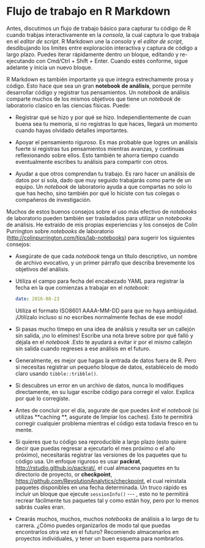 
# Flujo de trabajo en R Markdown


Antes, discutimos un flujo de trabajo básico para capturar tu código de R cuando trabjas interactivamente en la  _consola_, la cual captura lo que trabaja en el _editor de script_. R Markdown une la _consola_ y el _editor de script_, desdibujando los limites entre exploración interactiva y captura de código a largo plazo. Puedes iterar rápidamente dentro un bloque, editando y re-ejecutando con Cmd/Ctrl + Shift + Enter. Cuando estés conforme, sigue adelante y inicia un nuevo bloque.



R Markdown es también importante ya que integra estrechamente prosa y código. Esto hace que sea un gran __notebook de análisis__, porque permite desarrollar código y registrar tus pensamientos. Un *notebook* de análisis comparte muchos de los mismos objetivos que tiene un *notebook* de laboratorio clasico en las ciencias físicas. Puede:

*   Registrar qué se hizo y por qué se hizo. Independientemente de cuan buena sea tu        memoria, si no registras lo que haces, llegará un momento cuando hayas olvidado        detalles importantes.

*   Apoyar el pensamiento riguroso. Es mas probable que logres un análisis fuerte si       registras tus pensamientos mientras avanzas, y continuas reflexionando sobre           ellos. Esto también te ahorra tiempo cuando eventualmente escribes tu análisis para compartir con otros.

*   Ayudar a que otros comprendan tu trabajo. Es raro hacer un análisis de datos por sí     sola, dado que muy seguido trabajarás como parte de un equipo. Un *notebook* de        laboratorio ayuda a que compartas no solo lo que has hecho, sino también por qué lo hiciste con tus colegas o compañeros de investigación.    


Muchos de estos buenos consejos sobre el uso más efectivo de *notebooks* de laboratorio pueden también ser trasladados para utilizar un *notebooks* de análisis. He extraído de mis propias experiencias y los consejos de Colin Purrington sobre *notebooks* de laboratorio (<http://colinpurrington.com/tips/lab-notebooks>) para sugerir los siguientes consejos:

*   Asegúrate de que cada *notebook* tenga un título descriptivo, un nombre de archivo     evocativo, y un primer párrafo que describa brevemente los objetivos del análisis.

*   Utiliza el campo para fecha del encabezado YAML para registrar la fecha en la que      comienzas a trabajar en el *notebook*:     

    ```yaml
    date: 2016-08-23
    ```
    Utiliza el formato ISO8601 AAAA-MM-DD para que no haya ambiguidad. ¡Utilízalo          incluso si no escribes normalmente fechas de ese modo!
    
*   Si pasas mucho timepo en una idea de análisis y resulta ser un callejón sin            salida, ¡no lo elimines!  Escribe una nota breve sobre por qué falló y déjala en       el *notebook* .Esto te ayudará a evitar ir por el mismo callejón sin salida cuando     regreses a ese análisis  en el futuro.    

*   Generalmente, es mejor que hagas la entrada de datos fuera de R. Pero si necesitas     registrar un pequeño bloque de datos, establécelo de modo claro usando                 `tibble::tribble()`.    

*   Si descubres un error en un archivo de datos, nunca lo modifiques directamente, 
    en su lugar escribe código para corregir el valor. Explica por qué lo corregiste.    

*   Antes de concluir por el día, asgurate de que puedes *knit* el *notebook* (si          utilizas  **caching **, asgurate de limpiar los caches). Esto te permitirá corregir           cualquier problema mientras el código esta todavia fresco en tu mente.       

*   Si quieres que tu código sea reproducible a largo plazo (esto quiere decir que        puedas regresar a ejecutarlo el mes próximo o el año próximo), necesitarás            registrar las versiones de los paquetes que tu código usa. Un enfoque riguroso es     usar __packrat__, <http://rstudio.github.io/packrat/>, el cual almacena paquetes      en tu directorio de proyecto, or __checkpoint__,                                     <https://github.com/RevolutionAnalytics/checkpoint>, el cual reinstala paquetes        disponibles en una fecha determinada.  Un truco rápido es incluir un bloque que ejecute `sessionInfo()` --- , esto no te permitirá recrear fácilmente tus paquetes tal y como están hoy, pero por lo menos sabrás cuales eran.    

*   Crearás muchos, muchos, muchos *notebooks* de análisis a lo largo de tu carrera.      ¿Cómo puedes organizarlos de modo tal que puedas encontrarlos otra vez en el          futuro? Recomiendo almacenarlos en proyectos individuales, y tener un buen            esquema para nombrarlos.     
